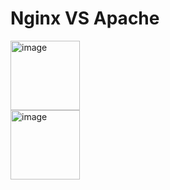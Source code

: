 <p align="center">
<h1>Nginx   VS         Apache</h1>
<div align="left"><img src="https://desarrolloweb.com/storage/tag_images/actual/nzShTvdaGzLCIO0FalGMkhnqXIcXcIwXABW9b4JU.png" alt= "image" height="111" width="111"></div>
<div align="top"><img src="https://cdn.icon-icons.com/icons2/2107/PNG/512/file_type_nginx_icon_130305.png" alt= "image" height="111" width="111"></div>
</p>

